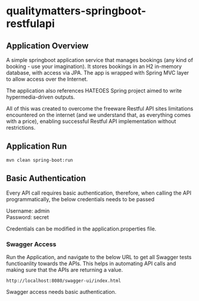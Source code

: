 # qualitymatters-springboot-restfulapi

## Application Overview
A simple springboot application service that manages bookings (any kind of booking - use your imagination).  It stores bookings in an H2 in-memory database, with access via JPA.  The app is wrapped with Spring MVC layer to allow access over the Internet.

The application also references HATEOES Spring project aimed to write hypermedia-driven outputs.

All of this was created to overcome the freeware Restful API sites limitations encountered on the internet (and we understand that, as everything comes with a price), enabling successful Restful API implementation without restrictions.

## Application Run

```terminal
mvn clean spring-boot:run
```

## Basic Authentication
Every API call requires basic authentication, therefore, when calling the API programmatically, the below credentials needs to be passed

Username: admin  
Password: secret

Credentials can be modified in the application.properties file.

### Swagger Access
Run the Application, and navigate to the below URL to get all Swagger tests functioanlity towards the APIs.  This helps in automating API calls and making sure that the APIs are returning a value. 

```terminal
http://localhost:8080/swagger-ui/index.html
```
Swagger access needs basic authentication.

